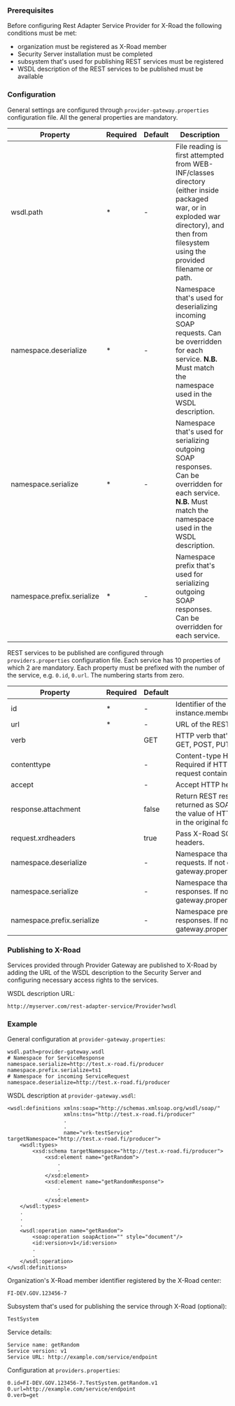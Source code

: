### Prerequisites

Before configuring Rest Adapter Service Provider for X-Road the following conditions must be met:

* organization must be registered as X-Road member
* Security Server installation must be completed
* subsystem that's used for publishing REST services must be registered
* WSDL description of the REST services to be published must be available

### Configuration

General settings are configured through ```provider-gateway.properties``` configuration file. All the general properties are mandatory.

| Property                  | Required | Default | Description                                                                                     |
|---------------------------|----------|---------|-------------------------------------------------------------------------------------------------|
| wsdl.path                | &#42;    | -       | File reading is first attempted from WEB-INF/classes directory (either inside packaged war, or in exploded war directory), and then from filesystem using the provided filename or path. |
| namespace.deserialize    | &#42;    | -       | Namespace that's used for deserializing incoming SOAP requests. Can be overridden for each service. **N.B.** Must match the namespace used in the WSDL description. |
| namespace.serialize      | &#42;    | -       | Namespace that's used for serializing outgoing SOAP responses. Can be overridden for each service. **N.B.** Must match the namespace used in the WSDL description. |
| namespace.prefix.serialize| &#42;    | -       | Namespace prefix that's used for serializing outgoing SOAP responses. Can be overridden for each service. |

REST services to be published are configured through ```providers.properties``` configuration file. Each service has 10 properties of which 2 are mandatory. Each property must be prefixed with the number of the service, e.g. ```0.id```, ```0.url```. The numbering starts from zero.

| Property                  | Required | Default | Description                                                                                                                                                                                    |
|---------------------------|----------|---------|------------------------------------------------------------------------------------------------------------------------------------------------------------------------------------------------|
| id                       | &#42;    | -       | Identifier of the X-Road service : instance.memberClass.memberId.subsystem.service.version                                                                                                     |
| url                      | &#42;    | -       | URL of the REST service.                                                                                                                                                                       |
| verb                     |          | GET     | HTTP verb that's used in the service call. Supported values: GET, POST, PUT and DELETE.                                                                                                        |
| contenttype              |          | -       | Content-type HTTP header that's used in the service call. Required if HTTP verb is POST, PUT or DELETE and HTTP request contains a request body.                                               |
| accept                   |          | -       | Accept HTTP header that's used in the service call.                                                                                                                                            |
| response.attachment      |          | false   | Return REST response as SOAP attachment. If response is returned as SOAP attachment, Consumer Gateway ignores the value of HTTP Accept header and returns the response in the original format. |
| request.xrdheaders       |          | true    | Pass X-Road SOAP headers to REST service via HTTP headers.                                                                                                                                     |
| namespace.deserialize    |          | -       | Namespace that's used for deserializing incoming SOAP requests. If not defined, default value from provider-gateway.properties is used.                                                        |
| namespace.serialize      |          | -       | Namespace that's used for serializing outgoing SOAP responses. If not defined, default value from provider-gateway.properties is used.                                                         |
| namespace.prefix.serialize|          | -       | Namespace prefix that's used for serializing outgoing SOAP responses. If not defined, default value from provider-gateway.properties is used.                                                  |

### Publishing to X-Road

Services provided through Provider Gateway are published to X-Road by adding the URL of the WSDL description to the Security Server and configuring necessary access rights to the services.

WSDL description URL:
```
http://myserver.com/rest-adapter-service/Provider?wsdl
```
### Example

General configuration at ```provider-gateway.properties```:

```
wsdl.path=provider-gateway.wsdl
# Namespace for ServiceResponse
namespace.serialize=http://test.x-road.fi/producer
namespace.prefix.serialize=ts1
# Namespace for incoming ServiceRequest
namespace.deserialize=http://test.x-road.fi/producer
```

WSDL description at ```provider-gateway.wsdl```:
```
<wsdl:definitions xmlns:soap="http://schemas.xmlsoap.org/wsdl/soap/"
                  xmlns:tns="http://test.x-road.fi/producer"
                  .
                  .
                  name="vrk-testService" targetNamespace="http://test.x-road.fi/producer">
    <wsdl:types>
        <xsd:schema targetNamespace="http://test.x-road.fi/producer">
            <xsd:element name="getRandom">
                .
                .
            </xsd:element>
            <xsd:element name="getRandomResponse">
                .
                .
            </xsd:element>
    </wsdl:types>
    .
    .
    .        
    <wsdl:operation name="getRandom">
        <soap:operation soapAction="" style="document"/>
        <id:version>v1</id:version>
        .
        .
    </wsdl:operation>
</wsdl:definitions>
```

Organization's X-Road member identifier registered by the X-Road center:
```
FI-DEV.GOV.123456-7
```

Subsystem that's used for publishing the service through X-Road (optional):
```
TestSystem
```

Service details:
```
Service name: getRandom
Service version: v1
Service URL: http://example.com/service/endpoint
```

Configuration at ```providers.properties```:

```
0.id=FI-DEV.GOV.123456-7.TestSystem.getRandom.v1
0.url=http://example.com/service/endpoint
0.verb=get
```
